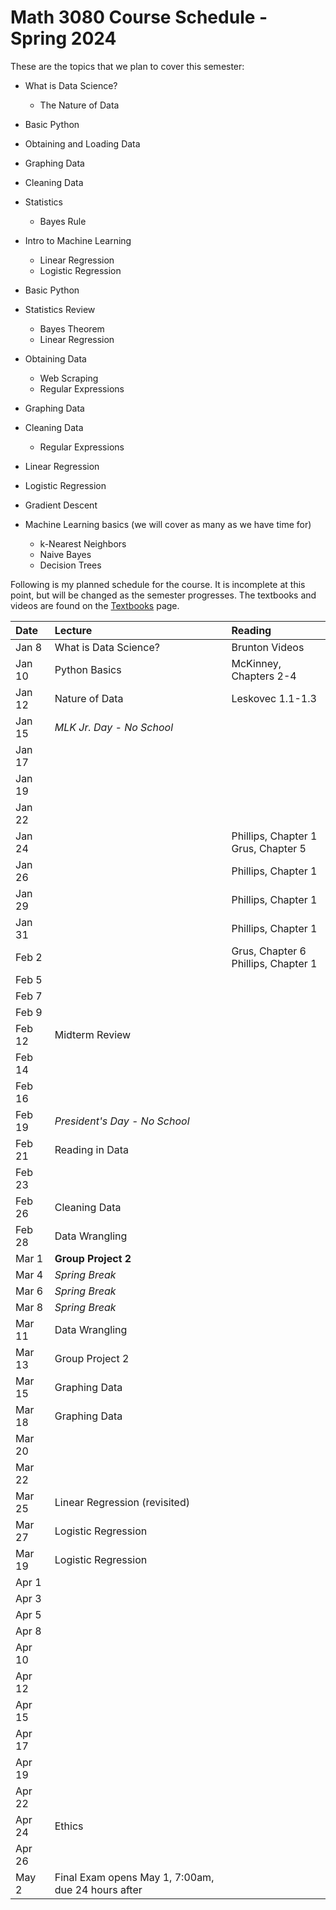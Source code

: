 # Math 3080 Course Schedule - Spring 2024
These are the topics that we plan to cover this semester:
* What is Data Science?
  * The Nature of Data
* Basic Python
* Obtaining and Loading Data
* Graphing Data
* Cleaning Data
* Statistics
  * Bayes Rule
* Intro to Machine Learning
  * Linear Regression
  * Logistic Regression



* Basic Python
* Statistics Review
  * Bayes Theorem
  * Linear Regression
* Obtaining Data
  * Web Scraping
  * Regular Expressions
* Graphing Data
* Cleaning Data
  * Regular Expressions
* Linear Regression
* Logistic Regression
* Gradient Descent
* Machine Learning basics (we will cover as many as we have time for)
  * k-Nearest Neighbors
  * Naive Bayes
  * Decision Trees

Following is my planned schedule for the course. It is incomplete at this point, but will be changed as the semester progresses. The textbooks and videos are found on the [Textbooks](https://github.com/drolsonmi/math3080/blob/main/3080_Textbooks.md) page.

| Date   | Lecture                       | Reading                                                       |
| :----- | :------                       | :------                                                       |
| Jan 8  | What is Data Science?         | Brunton Videos                                                |
| Jan 10 | Python Basics                 | McKinney, Chapters 2-4                                        |
| Jan 12 | Nature of Data                | Leskovec 1.1-1.3                                              |
| Jan 15 | *MLK Jr. Day - No School*     |                                                               |
| Jan 17 |        |  |
| Jan 19 |        |  |
| Jan 22 |        |  |
| Jan 24 |        | Phillips, Chapter 1<br>Grus, Chapter 5                        |
| Jan 26 |        | Phillips, Chapter 1                                           |
| Jan 29 |        | Phillips, Chapter 1                                           |
| Jan 31 |        | Phillips, Chapter 1                                           |
| Feb 2  |        | Grus, Chapter 6<br>Phillips, Chapter 1                        |
| Feb 5  |        | |
| Feb 7  |        | |
| Feb 9  |                               | |
| Feb 12 | Midterm Review                | |
| Feb 14 |                               | |
| Feb 16 |                               | |
| Feb 19 | *President's Day - No School* | |
| Feb 21 | Reading in Data               | |
| Feb 23 |                               | |
| Feb 26 | Cleaning Data                 | |
| Feb 28 | Data Wrangling                | |
| Mar 1  | __Group Project 2__           | |
| Mar 4  | *Spring Break*                | |
| Mar 6  | *Spring Break*                | |
| Mar 8  | *Spring Break*                | |
| Mar 11 | Data Wrangling                | |
| Mar 13 | Group Project 2               | |
| Mar 15 | Graphing Data                 | |
| Mar 18 | Graphing Data                 | |
| Mar 20 |                               | |
| Mar 22 |                               | |
| Mar 25 | Linear Regression (revisited) | |
| Mar 27 | Logistic Regression           | |
| Mar 19 | Logistic Regression           | |
| Apr 1  |                               | |
| Apr 3  |                               | |
| Apr 5  |                               | |
| Apr 8  |                               | |
| Apr 10 |                               | |
| Apr 12 |                               | |
| Apr 15 |                               | |
| Apr 17 |                               | |
| Apr 19 |                               | |
| Apr 22 |                               | |
| Apr 24 | Ethics                        | |
| Apr 26 |                               | |
| May 2  | Final Exam opens May 1, 7:00am, due 24 hours after | |
